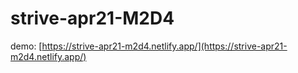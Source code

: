 # strive-apr21-M2D4

demo: [https://strive-apr21-m2d4.netlify.app/](https://strive-apr21-m2d4.netlify.app/)

